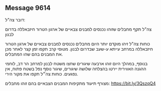 ## Message 9614

דובר צה"ל:

צה"ל תקף מחבלים שזוהו נכנסים למבנים צבאיים של ארגון הטרור חיזבאללה בדרום לבנון

כוחות צה"ל זיהו מוקדם יותר היום מחבלים נכנסים למבנים צבאיים של ארגון הטרור חיזבאללה במרחב עייתא ע-שעב שבדרום לבנון. 
מטוסי קרב תקפו זמן קצר לאחר מכן את המבנים בהם שהו המחבלים.

בנוסף, במהלך היום זוהו ארבעה שיגורים שחצו משטח לבנון למרחב הר דב, לוחמי ההגנה האווירית יירטו בהצלחה שלושה שיגורים, שיגור נוסף נפל בשטח פתוח, אין נפגעים.
כוחות צה״ל תקפו את מקור הירי.

מצורף תיעוד מתקיפות המבנים הצבאיים בהם זוהו מחבלים: https://bit.ly/3QszqQ4

